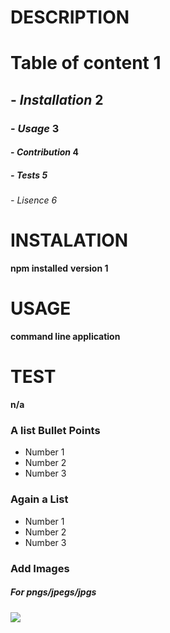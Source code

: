 # DESCRIPTION

# **Table of content** 1

## - _Installation_ 2
### - _Usage_ 3
#### - _Contribution_ 4
##### - _Tests_ 5
###### - _Lisence_ 6

 # INSTALATION
 **npm installed**
 **version 1**

 # USAGE
 **command line application**

 # TEST
 **n/a**

### A list Bullet Points
* Number 1
* Number 2
* Number 3

### Again a List
- Number 1
- Number 2
- Number 3

### Add Images  

##### For pngs/jpegs/jpgs

<img src="![SoExcited~GIF](https://github.com/Reggy5001/editREADME/assets/150903197/56fda4d9-ded7-4642-9ccd-540173f1a167)
">
